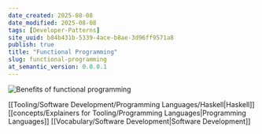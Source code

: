 ```yaml
---
date_created: 2025-08-08
date_modified: 2025-08-08
tags: [Developer-Patterns]
site_uuid: b84b431b-5339-4ace-b8ae-3d96ff9571a8
publish: true
title: "Functional Programming"
slug: functional-programming
at_semantic_version: 0.0.0.1
---
```

![Benefits of functional programming](https://fiveriverstech.com/images/66e960a6b49881437ac252de_infographics-1.webp)

[[Tooling/Software Development/Programming Languages/Haskell|Haskell]]
[[concepts/Explainers for Tooling/Programming Languages|Programming Languages]]
[[Vocabulary/Software Development|Software Development]]
